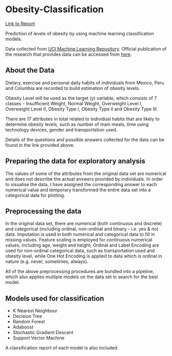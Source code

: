 # Obesity-Classification

[Link to Report](https://github.com/pymche/Machine-Learning-Obesity-Classification/blob/master/Obesity_Classification.ipynb)

Prediction of levels of obesity by using machine learning classification models.

Data collected from [UCI Machine Learning Repository](https://archive.ics.uci.edu/ml/datasets/Estimation+of+obesity+levels+based+on+eating+habits+and+physical+condition+). Official publication of the research that provides data can be accessed from [here](https://www.sciencedirect.com/science/article/pii/S2352340919306985?via%3Dihub).

## About the Data

Dietary, exercise and personal daily habits of individuals from Mexico, Peru and Columbia are recorded to build estimation of obesity levels.

Obesity Level will be used as the target (y) variable, which consists of 7 classes - Insufficient Weight, Normal Weight, Overweight Level I, Overweight Level II, Obesity Type I, Obesity Type II and Obesity Type III.

There are 17 attributes in total related to individual habits that are likely to determine obesity levels, such as number of main meals, time using technology devices, gender and transportation used. 

Details of the questions and possible answers collected for the data can be found in the link provided above.

## Preparing the data for exploratory analysis

The values of some of the attributes from the original data set are numerical and does not describe the actual answers provided by individuals. In order to visualise the data, I have assigned the corresponding answer to each numerical value and temporary transformed the entire data set into a categorical data for plotting.

## Preprocessing the data

In the original data set, there are numerical (both continuous and discrete) and categorical (including ordinal, non-ordinal and binary - i.e. yes & no) data.
Imputation is used in both numerical and categorical data to fill in missing values. Feature scaling is employed for continuous numerical values, including age, weight and height; Ordinal and Label Encoding are used for non-ordinal categorical data, such as transportation used and obesity level, while One Hot Encoding is applied to data which is ordinal in nature (e.g. never, sometimes, always). 

All of the above preprocessing procedures are bundled into a pipeline, which also applies multiple models on the data set in search for the best model.

## Models used for classification

* K Nearest Neighbour
* Decision Tree
* Random Forest
* Adaboost
* Stochastic Gradient Descent
* Support Vector Machine

A classification report of each model is also included.



